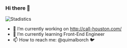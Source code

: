 ### Hi there 👋

![Stadistics](https://github-readme-stats.vercel.app/api?username=quimalborch&show_icons=true&theme=radical)

- 🔭 I’m currently working on http://call-houston.com/
- 🌱 I’m currently learning Front-End Engineer
- 📫 How to reach me: @quimalborch 🐦
<!--
**quimalborch/quimalborch** is a ✨ _special_ ✨ repository because its `README.md` (this file) appears on your GitHub profile.

Here are some ideas to get you started:

- 🔭 I’m currently working on ...
- 🌱 I’m currently learning ...
- 👯 I’m looking to collaborate on ...
- 🤔 I’m looking for help with ...
- 💬 Ask me about ...
- 📫 How to reach me: ...
- 😄 Pronouns: ...
- ⚡ Fun fact: ...
-->
